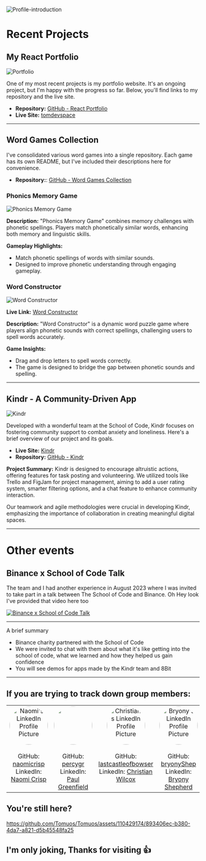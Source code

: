 <!DOCTYPE html>
<html lang="en">
<head>
  <meta charset="UTF-8">
  <link rel="stylesheet" href="styles.css">
</head>
<body>

![Profile-introduction](./images/Github%20profile.png)

# Recent Projects

## My React Portfolio

![Portfolio](./images/portfolio-poster.png)

One of my most recent projects is my portfolio website. It's an ongoing project, but I'm happy with the progress so far. Below, you'll find links to my repository and the live site.

- **Repository:** [GitHub - React Portfolio](https://github.com/Tomuos/React-Portfolio)
- **Live Site:** [tomdevspace](https://tomdevspace.netlify.app/)

---

## Word Games Collection

I've consolidated various word games into a single repository. Each game has its own README, but I've included their descriptions here for convenience.

- **Repository:**: [GitHub - Word Games Collection](https://github.com/Tomuos/word-games)

### Phonics Memory Game

![Phonics Memory Game](./images/MG.png)

**Description:** "Phonics Memory Game" combines memory challenges with phonetic spellings. Players match phonetically similar words, enhancing both memory and linguistic skills.

**Gameplay Highlights:**
- Match phonetic spellings of words with similar sounds.
- Designed to improve phonetic understanding through engaging gameplay.

### Word Constructor

![Word Constructor](./images/WC.png)

**Live Link:** [Word Constructor](https://word-constructor.netlify.app/)

**Description:** "Word Constructor" is a dynamic word puzzle game where players align phonetic sounds with correct spellings, challenging users to spell words accurately.

**Game Insights:**
- Drag and drop letters to spell words correctly.
- The game is designed to bridge the gap between phonetic sounds and spelling.

---

## Kindr - A Community-Driven App

![Kindr](./images/Kindr.png)

Developed with a wonderful team at the School of Code, Kindr focuses on fostering community support to combat anxiety and loneliness. Here's a brief overview of our project and its goals.


- **Live Site:** [Kindr](https://kindr.netlify.app/)
- **Repository:** [GitHub - Kindr](https://github.com/jsonandthearguments/kindr)

**Project Summary:**
Kindr is designed to encourage altruistic actions, offering features for task posting and volunteering. We utilized tools like Trello and FigJam for project management, aiming to add a user rating system, smarter filtering options, and a chat feature to enhance community interaction.

Our teamwork and agile methodologies were crucial in developing Kindr, emphasizing the importance of collaboration in creating meaningful digital spaces.

---



# Other events

## Binance x School of Code Talk




The team and I had another experience in August 2023 where I was invited to take part in a talk between The School of Code and Binance. Oh Hey look I've provided that video here too

[![Binance x School of Code Talk](https://github.com/Tomuos/Tomuos/raw/main/BinanceTalk.png)](https://www.binance.com/en/live/video?roomId=2150403)

---
A brief summary 

- Binance charity partnered with the School of Code
- We were invited to chat with them about what it's like getting into the school of code, what we learned and how they helped us gain confidence 
- You will see demos for apps made by the Kindr team and 8Bit


---



## If you are trying to track down group members:







<table align="center">
  <tr>
    <!-- Naomi Profile -->
    <td valign="top" width="20%">
      <div style="text-align: center;">
        <img src="./images/Naomi C.jpeg" alt="Naomi's LinkedIn Profile Picture" style="border-radius: 50%; width: 100px; height: 100px; display: block; margin: 0 auto;">
        <br>
        GitHub: <a href="https://github.com/naomicrisp">naomicrisp</a><br>
        LinkedIn: <a href="https://www.linkedin.com/in/naomi-crisp/">Naomi Crisp</a>
      </div>
    </td>    
    <!-- Paul Profile -->
    <td valign="top" width="20%">
      <div style="text-align: center;">
        <img src="./images/Paul G.jpeg" style="border-radius: 50%; width: 100px; height: 100px; display: block; margin: 0 auto;">
        <br>
        GitHub: <a href="https://github.com/percygr">percygr</a><br>
        LinkedIn: <a href="https://www.linkedin.com/in/paul-greenfield/">Paul Greenfield</a>
      </div>
    </td>    
    <!-- Christian Profile -->
    <td valign="top" width="20%">
      <div style="text-align: center;">
        <img src="./images/Christian W.jpeg" alt="Christian's LinkedIn Profile Picture" style="border-radius: 50%; width: 100px; height: 100px; display: block; margin: 0 auto;">
        <br>
        GitHub: <a href="https://github.com/lastcastleofbowser">lastcastleofbowser</a><br>
        LinkedIn: <a href="https://www.linkedin.com/in/christianwillcox/">Christian Wilcox</a>
      </div>
    </td>    
    <!-- Bryony Profile -->
    <td valign="top" width="20%">
      <div style="text-align: center;">
        <img src="./images/Bryony S.jpeg" alt="Bryony's LinkedIn Profile Picture" style="border-radius: 50%; width: 100px; height: 100px; display: block; margin: 0 auto;">
        <br>
        GitHub: <a href="https://github.com/bryonyShep">bryonyShep</a><br>
        LinkedIn: <a href="https://www.linkedin.com/in/bryony-shepherd-124700150/">Bryony Shepherd</a>
      </div>
    </td>    
    <!-- James Profile -->
    <td valign="top" width="20%">
      <div style="text-align: center;">
        <img src="./images/James A.jpeg" alt="James's LinkedIn Profile Picture" style="border-radius: 50%; width: 100px; height: 100px; display: block; margin: 0 auto;">
        <br>
        GitHub: <a href="https://github.com/attrill20">attrill20</a><br>
        LinkedIn: <a href="https://www.linkedin.com/in/james-codes/">James Attrill</a>
      </div>
    </td>
  </tr>
</table>




## You're still here?





https://github.com/Tomuos/Tomuos/assets/110429174/893406ec-b380-4da7-a821-d5b45548fa25






## I'm only joking, Thanks for visiting  👍
